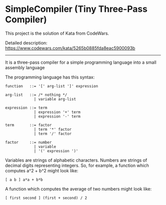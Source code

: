 # SimpleCompiler (Tiny Three-Pass Compiler)

This project is the solution of Kata from CodeWars.

Detailed description: https://www.codewars.com/kata/5265b0885fda8eac5900093b

----

It is a three-pass compiler for a simple programming language into a small assembly language

The programming language has this syntax:

    function   ::= '[' arg-list ']' expression

    arg-list   ::= /* nothing */
                 | variable arg-list

    expression ::= term
                 | expression '+' term
                 | expression '-' term

    term       ::= factor
                 | term '*' factor
                 | term '/' factor

    factor     ::= number
                 | variable
                 | '(' expression ')'
                 
Variables are strings of alphabetic characters. Numbers are strings of decimal digits representing integers. So, for example, a function which computes a^2 + b^2 might look like:

    [ a b ] a*a + b*b
    
A function which computes the average of two numbers might look like:

    [ first second ] (first + second) / 2
